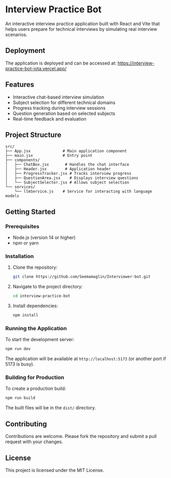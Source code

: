 # Interview Practice Bot

An interactive interview practice application built with React and Vite that helps users prepare for technical interviews by simulating real interview scenarios.

## Deployment

The application is deployed and can be accessed at: https://interview-practice-bot-iota.vercel.app/

## Features

- Interactive chat-based interview simulation
- Subject selection for different technical domains
- Progress tracking during interview sessions
- Question generation based on selected subjects
- Real-time feedback and evaluation

## Project Structure

```
src/
├── App.jsx              # Main application component
├── main.jsx             # Entry point
├── components/
│   ├── ChatBox.jsx       # Handles the chat interface
│   ├── Header.jsx        # Application header
│   ├── ProgressTracker.jsx # Tracks interview progress
│   ├── QuestionArea.jsx    # Displays interview questions
│   └── SubjectSelector.jsx # Allows subject selection
└── services/
    └── llmService.js    # Service for interacting with language models
```

## Getting Started

### Prerequisites

- Node.js (version 14 or higher)
- npm or yarn

### Installation

1. Clone the repository:
   ```bash
   git clone https://github.com/Seemamaglin/Interviewer-bot.git
   ```

2. Navigate to the project directory:
   ```bash
   cd interview-practice-bot
   ```

3. Install dependencies:
   ```bash
   npm install
   ```

### Running the Application

To start the development server:
```bash
npm run dev
```

The application will be available at `http://localhost:5173` (or another port if 5173 is busy).

### Building for Production

To create a production build:
```bash
npm run build
```

The built files will be in the `dist/` directory.

## Contributing

Contributions are welcome. Please fork the repository and submit a pull request with your changes.

## License

This project is licensed under the MIT License.
